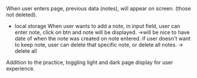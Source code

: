 When user enters page, previous data (notes), will appear on screen. (those not deleted).
- local storage
When user wants to add a note, in input field, user can enter note, click on btn and note will be displayed.
->will be nice to have date of when the note was created on note entered.
if user doesn't want to keep note, user can delete that specific note, or delete all notes.
-> delete all

Addition to the practice, toggling light and dark page display for user experience.